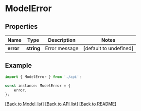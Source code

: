 # ModelError


## Properties

Name | Type | Description | Notes
------------ | ------------- | ------------- | -------------
**error** | **string** | Error message | [default to undefined]

## Example

```typescript
import { ModelError } from './api';

const instance: ModelError = {
    error,
};
```

[[Back to Model list]](../README.md#documentation-for-models) [[Back to API list]](../README.md#documentation-for-api-endpoints) [[Back to README]](../README.md)
